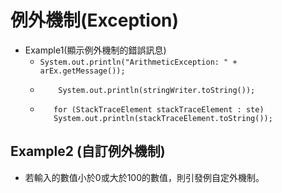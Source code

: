# 例外機制(Exception)

* Example1(顯示例外機制的錯誤訊息)
  * ``` System.out.println("ArithmeticException: " + arEx.getMessage()); ```
  * ``` arrayEx.printStackTrace(new PrintWriter(stringWriter));
        System.out.println(stringWriter.toString()); 
    ```
  * ```StackTraceElement[] ste = e.getStackTrace();
       for (StackTraceElement stackTraceElement : ste)
       System.out.println(stackTraceElement.toString());
    ```     

## Example2 (自訂例外機制)
- 若輸入的數值小於0或大於100的數值，則引發例自定外機制。